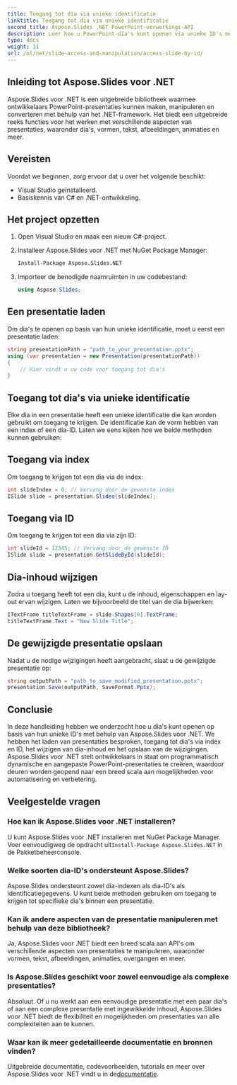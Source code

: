 ```yaml
---
title: Toegang tot dia via unieke identificatie
linktitle: Toegang tot dia via unieke identificatie
second_title: Aspose.Slides .NET PowerPoint-verwerkings-API
description: Leer hoe u PowerPoint-dia's kunt openen via unieke ID's met behulp van Aspose.Slides voor .NET. Deze stapsgewijze handleiding behandelt het laden van presentaties, het openen van dia's via index of ID, het wijzigen van inhoud en het opslaan van wijzigingen.
type: docs
weight: 11
url: /nl/net/slide-access-and-manipulation/access-slide-by-id/
---
```


## Inleiding tot Aspose.Slides voor .NET

Aspose.Slides voor .NET is een uitgebreide bibliotheek waarmee ontwikkelaars PowerPoint-presentaties kunnen maken, manipuleren en converteren met behulp van het .NET-framework. Het biedt een uitgebreide reeks functies voor het werken met verschillende aspecten van presentaties, waaronder dia's, vormen, tekst, afbeeldingen, animaties en meer.

## Vereisten

Voordat we beginnen, zorg ervoor dat u over het volgende beschikt:

- Visual Studio geïnstalleerd.
- Basiskennis van C# en .NET-ontwikkeling.

## Het project opzetten

1. Open Visual Studio en maak een nieuw C#-project.

2. Installeer Aspose.Slides voor .NET met NuGet Package Manager:

   ```bash
   Install-Package Aspose.Slides.NET
   ```

3. Importeer de benodigde naamruimten in uw codebestand:

   ```csharp
   using Aspose.Slides;
   ```

## Een presentatie laden

Om dia's te openen op basis van hun unieke identificatie, moet u eerst een presentatie laden:

```csharp
string presentationPath = "path_to_your_presentation.pptx";
using (var presentation = new Presentation(presentationPath))
{
    // Hier vindt u uw code voor toegang tot dia's
}
```

## Toegang tot dia's via unieke identificatie

Elke dia in een presentatie heeft een unieke identificatie die kan worden gebruikt om toegang te krijgen. De identificatie kan de vorm hebben van een index of een dia-ID. Laten we eens kijken hoe we beide methoden kunnen gebruiken:

## Toegang via index

Om toegang te krijgen tot een dia via de index:

```csharp
int slideIndex = 0; // Vervang door de gewenste index
ISlide slide = presentation.Slides[slideIndex];
```

## Toegang via ID

Om toegang te krijgen tot een dia via zijn ID:

```csharp
int slideId = 12345; // Vervang door de gewenste ID
ISlide slide = presentation.GetSlideById(slideId);
```

## Dia-inhoud wijzigen

Zodra u toegang heeft tot een dia, kunt u de inhoud, eigenschappen en lay-out ervan wijzigen. Laten we bijvoorbeeld de titel van de dia bijwerken:

```csharp
ITextFrame titleTextFrame = slide.Shapes[0].TextFrame;
titleTextFrame.Text = "New Slide Title";
```

## De gewijzigde presentatie opslaan

Nadat u de nodige wijzigingen heeft aangebracht, slaat u de gewijzigde presentatie op:

```csharp
string outputPath = "path_to_save_modified_presentation.pptx";
presentation.Save(outputPath, SaveFormat.Pptx);
```

## Conclusie

In deze handleiding hebben we onderzocht hoe u dia's kunt openen op basis van hun unieke ID's met behulp van Aspose.Slides voor .NET. We hebben het laden van presentaties besproken, toegang tot dia's via index en ID, het wijzigen van dia-inhoud en het opslaan van de wijzigingen. Aspose.Slides voor .NET stelt ontwikkelaars in staat om programmatisch dynamische en aangepaste PowerPoint-presentaties te creëren, waardoor deuren worden geopend naar een breed scala aan mogelijkheden voor automatisering en verbetering.

## Veelgestelde vragen

### Hoe kan ik Aspose.Slides voor .NET installeren?

 U kunt Aspose.Slides voor .NET installeren met NuGet Package Manager. Voer eenvoudigweg de opdracht uit`Install-Package Aspose.Slides.NET` in de Pakketbeheerconsole.

### Welke soorten dia-ID's ondersteunt Aspose.Slides?

Aspose.Slides ondersteunt zowel dia-indexen als dia-ID's als identificatiegegevens. U kunt beide methoden gebruiken om toegang te krijgen tot specifieke dia's binnen een presentatie.

### Kan ik andere aspecten van de presentatie manipuleren met behulp van deze bibliotheek?

Ja, Aspose.Slides voor .NET biedt een breed scala aan API's om verschillende aspecten van presentaties te manipuleren, waaronder vormen, tekst, afbeeldingen, animaties, overgangen en meer.

### Is Aspose.Slides geschikt voor zowel eenvoudige als complexe presentaties?

Absoluut. Of u nu werkt aan een eenvoudige presentatie met een paar dia's of aan een complexe presentatie met ingewikkelde inhoud, Aspose.Slides voor .NET biedt de flexibiliteit en mogelijkheden om presentaties van alle complexiteiten aan te kunnen.

### Waar kan ik meer gedetailleerde documentatie en bronnen vinden?

 Uitgebreide documentatie, codevoorbeelden, tutorials en meer over Aspose.Slides voor .NET vindt u in de[documentatie](https://reference.aspose.com/slides/net/).